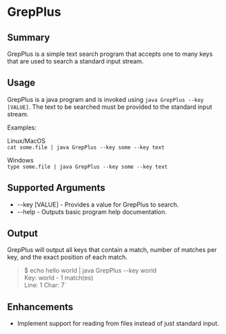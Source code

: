 # GrepPlus
## Summary
GrepPlus is a simple text search program that accepts one to many keys that are used to search a standard input stream.

## Usage
GrepPlus is a java program and is invoked using `java GrepPlus --key [VALUE]`. The text to be
searched must be provided to the standard input stream.

Examples:

Linux/MacOS  
`cat some.file | java GrepPlus --key some --key text`

Windows  
`type some.file | java GrepPlus --key some --key text`

## Supported Arguments
* --key [VALUE] - Provides a value for GrepPlus to search.
* --help - Outputs basic program help documentation.

## Output  
GrepPlus will output all keys that contain a match, number of matches per key, and the exact position of each match.  

>$ echo hello world | java GrepPlus --key world  
>Key: world - 1 match(es)  
>  Line: 1 Char: 7`

## Enhancements
* Implement support for reading from files instead of just standard input.
